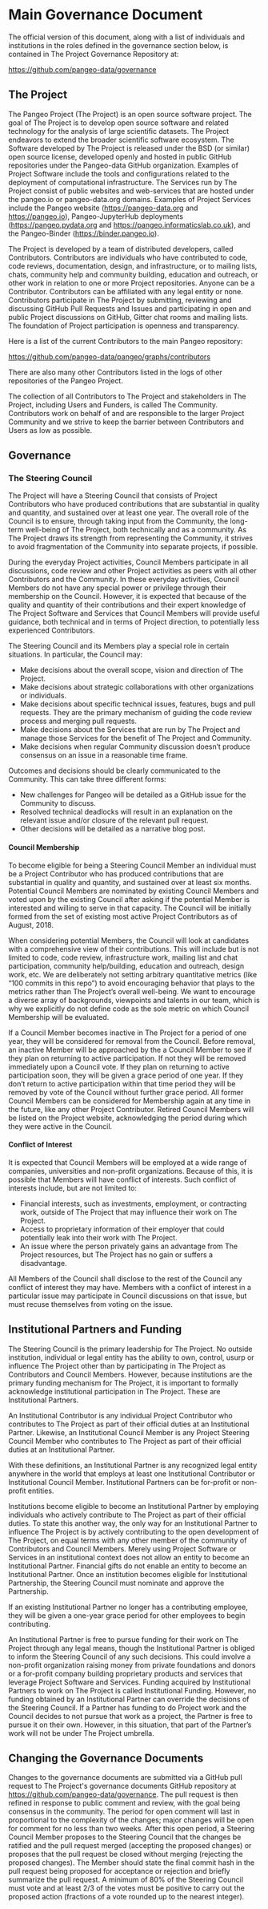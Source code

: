 # Main Governance Document

The official version of this document, along with a list of individuals and
institutions in the roles defined in the governance section below, is contained
in The Project Governance Repository at:

https://github.com/pangeo-data/governance

## The Project

The Pangeo Project (The Project) is an open source software project. The goal 
of The Project is to develop open source software and related technology for the 
analysis of large scientific datasets. The Project endeavors to extend the 
broader scientific software ecosystem.  The Software developed by The Project is
released under the BSD (or similar) open source license, developed openly and 
hosted in public GitHub repositories under the Pangeo-data GitHub organization.
Examples of Project Software include the tools and configurations related to the
deployment of computational infrastructure. The Services run by The Project
consist of public websites and web-services that are hosted under the pangeo.io
or pangeo-data.org domains. Examples of Project Services include the Pangeo
website (https://pangeo-data.org and https://pangeo.io), Pangeo-JupyterHub
deployments (https://pangeo.pydata.org and https://pangeo.informaticslab.co.uk),
and the Pangeo-Binder (https://binder.pangeo.io).

The Project is developed by a team of distributed developers, called
Contributors. Contributors are individuals who have contributed to code, code
reviews, documentation, design, and infrastructure, or to mailing lists, chats,
community help and community building, education and outreach, or other work in
relation to one or more Project repositories. Anyone can be a Contributor.
Contributors can be affiliated with any legal entity or none. Contributors
participate in The Project by submitting, reviewing and discussing GitHub Pull
Requests and Issues and participating in open and public Project discussions on
GitHub, Gitter chat rooms and mailing lists. The foundation of Project
participation is openness and transparency.

Here is a list of the current Contributors to the main Pangeo repository:

https://github.com/pangeo-data/pangeo/graphs/contributors

There are also many other Contributors listed in the logs of other repositories
of the Pangeo Project.

The collection of all Contributors to The Project and stakeholders in The
Project, including Users and Funders, is called The Community.  Contributors
work on behalf of and are responsible to the larger Project Community and we
strive to keep the barrier between Contributors and Users as low as possible.


## Governance

### The Steering Council

The Project will have a Steering Council that consists of Project Contributors
who have produced contributions that are substantial in quality and quantity,
and sustained over at least one year. The overall role of the Council is to
ensure, through taking input from the Community, the long-term well-being of The
Project, both technically and as a community. As The Project draws its strength
from representing the Community, it strives to avoid fragmentation of the
Community into separate projects, if possible.

During the everyday Project activities, Council Members participate in all
discussions, code review and other Project activities as peers with all other
Contributors and the Community. In these everyday activities, Council Members do
not have any special power or privilege through their membership on the Council.
However, it is expected that because of the quality and quantity of their
contributions and their expert knowledge of The Project Software and Services
that Council Members will provide useful guidance, both technical and in terms
of Project direction, to potentially less experienced Contributors.

The Steering Council and its Members play a special role in certain situations.
In particular, the Council may:

* Make decisions about the overall scope, vision and direction of The Project.
* Make decisions about strategic collaborations with other organizations or
  individuals.
* Make decisions about specific technical issues, features, bugs and pull
  requests. They are the primary mechanism of guiding the code review process and
  merging pull requests.
* Make decisions about the Services that are run by The Project and manage those
  Services for the benefit of The Project and Community.
* Make decisions when regular Community discussion doesn’t produce consensus on
  an issue in a reasonable time frame.

Outcomes and decisions should be clearly communicated to the Community. This can
take three different forms: 

* New challenges for Pangeo will be detailed as a GitHub issue for the Community
  to discuss.
* Resolved technical deadlocks will result in an explanation on the relevant
  issue and/or closure of the relevant pull request.
* Other decisions will be detailed as a narrative blog post.

#### Council Membership

To become eligible for being a Steering Council Member an individual must be a
Project Contributor who has produced contributions that are substantial in
quality and quantity, and sustained over at least six months. Potential Council
Members are nominated by existing Council Members and voted upon by the existing
Council after asking if the potential Member is interested and willing to serve
in that capacity. The Council will be initially formed from the set of existing
most active Project Contributors as of August, 2018.

When considering potential Members, the Council will look at candidates with a
comprehensive view of their contributions. This will include but is not limited
to code, code review, infrastructure work, mailing list and chat participation,
community help/building, education and outreach, design work, etc. We are
deliberately not setting arbitrary quantitative metrics (like “100 commits in
this repo”) to avoid encouraging behavior that plays to the metrics rather than
The Project’s overall well-being. We want to encourage a diverse array of
backgrounds, viewpoints and talents in our team, which is why we explicitly do
not define code as the sole metric on which Council Membership will be evaluated.

If a Council Member becomes inactive in The Project for a period of one year,
they will be considered for removal from the Council. Before removal, an
inactive Member will be approached by the a Council Member to see if they plan
on returning to active participation. If not they will be removed immediately
upon a Council vote. If they plan on returning to active participation soon,
they will be given a grace period of one year. If they don’t return to active
participation within that time period they will be removed by vote of the
Council without further grace period. All former Council Members can be
considered for Membership again at any time in the future, like any other
Project Contributor. Retired Council Members will be listed on the Project
website, acknowledging the period during which they were active in the Council.

#### Conflict of Interest

It is expected that Council Members will be employed at a wide range of
companies, universities and non-profit organizations. Because of this, it is
possible that Members will have conflict of interests. Such conflict of
interests include, but are not limited to:

* Financial interests, such as investments, employment, or contracting work,
  outside of The Project that may influence their work on The Project.
* Access to proprietary information of their employer that could potentially
  leak into their work with The Project.
* An issue where the person privately gains an advantage from The Project
  resources, but The Project has no gain or suffers a disadvantage.

All Members of the Council shall disclose to the rest of the Council any
conflict of interest they may have. Members with a conflict of interest in a
particular issue may participate in Council discussions on that issue, but must
recuse themselves from voting on the issue.

## Institutional Partners and Funding

The Steering Council is the primary leadership for The Project. No outside
institution, individual or legal entity has the ability to own, control, usurp
or influence The Project other than by participating in The Project as
Contributors and Council Members. However, because institutions are the primary
funding mechanism for The Project, it is important to formally acknowledge
institutional participation in The Project. These are Institutional Partners.

An Institutional Contributor is any individual Project Contributor who
contributes to The Project as part of their official duties at an Institutional
Partner. Likewise, an Institutional Council Member is any Project Steering
Council Member who contributes to The Project as part of their official duties
at an Institutional Partner.

With these definitions, an Institutional Partner is any recognized legal entity
anywhere in the world that employs at least one Institutional Contributor or
Institutional Council Member. Institutional Partners can be for-profit or
non-profit entities.

Institutions become eligible to become an Institutional Partner by employing
individuals who actively contribute to The Project as part of their official
duties. To state this another way, the only way for an Institutional Partner to
influence The Project is by actively contributing to the open development of The
Project, on equal terms with any other member of the community of Contributors
and Council Members. Merely using Project Software or Services in an
institutional context does not allow an entity to become an Institutional
Partner. Financial gifts do not enable an entity to become an Institutional
Partner. Once an institution becomes eligible for Institutional Partnership,
the Steering Council must nominate and approve the Partnership.

If an existing Institutional Partner no longer has a contributing employee, they
will be given a one-year grace period for other employees to begin contributing.

An Institutional Partner is free to pursue funding for their work on The Project
through any legal means, though the Institutional Partner is obliged to inform
the Steering Council of any such decisions. This could involve a non-profit
organization raising money from private foundations and donors or a for-profit
company building proprietary products and services that leverage Project
Software and Services. Funding acquired by Institutional Partners to work on The
Project is called Institutional Funding. However, no funding obtained by an
Institutional Partner can override the decisions of the Steering Council. If a
Partner has funding to do Project work and the Council decides to not pursue
that work as a project, the Partner is free to pursue it on their own. However,
in this situation, that part of the Partner’s work will not be under The Project
umbrella.

## Changing the Governance Documents

Changes to the governance documents are submitted via a GitHub pull request to
The Project's governance documents GitHub repository at
https://github.com/pangeo-data/governance. The pull request is then refined in
response to public comment and review, with the goal being consensus in the
community. The period for open comment will last in proportional to the
complexity of the changes; major changes will be open for comment for no less
than two weeks. After this open period, a Steering Council Member proposes to
the Steering Council that the changes be ratified and the pull request merged
(accepting the proposed changes) or proposes that the pull request be closed
without merging (rejecting the proposed changes). The Member should state the
final commit hash in the pull request being proposed for acceptance or rejection
and briefly summarize the pull request. A minimum of 80% of the Steering Council
must vote and at least 2/3 of the votes must be positive to carry out the
proposed action (fractions of a vote rounded up to the nearest integer).
